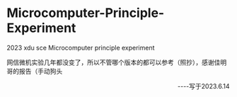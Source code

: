 # Microcomputer-Principle-Experiment
2023 xdu sce Microcomputer principle experiment


网信微机实验几年都没变了，所以不管哪个版本的都可以参考（照抄），感谢佳明哥的报告（手动狗头

<p align="right" >  ----写于2023.6.14</p>
